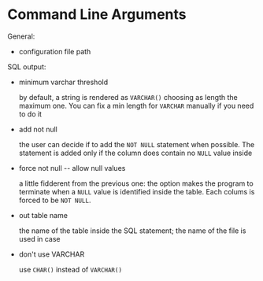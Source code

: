 
# Command Line Arguments

General:

- configuration file path

SQL output:

- minimum varchar threshold

    by default, a string is rendered as `VARCHAR()` choosing as length the maximum one. You can fix a min length for `VARCHAR` manually if you need to do it

- add not null
  
  the user can decide if to add the `NOT NULL` statement when possible. The statement is added only if the column does contain no `NULL` value inside

- force not null -- allow null values
  
  a little fidderent from the previous one: the option makes the program to terminate when a `NULL` value is identified inside the table. Each colums is forced to be `NOT NULL`.

- out table name

  the name of the table inside the SQL statement; the name of the file is used in case

- don't use VARCHAR
  
  use `CHAR()` instead of `VARCHAR()`